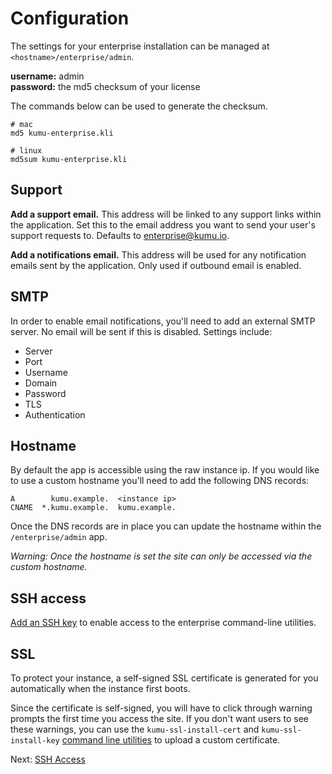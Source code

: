 # Configuration

The settings for your enterprise installation can be managed at
`<hostname>/enterprise/admin`.

<p>
  <strong>username:</strong> admin<br>
  <strong>password:</strong> the md5 checksum of your license
</p>

The commands below can be used to generate the checksum.

```
# mac
md5 kumu-enterprise.kli

# linux
md5sum kumu-enterprise.kli
```

## Support

**Add a support email.** This address will be linked to any support links within the application. Set this to the email address you want to send your user's support requests to. Defaults to enterprise@kumu.io.

**Add a notifications email.** This address will be used for any notification emails sent by the application. Only used if outbound email is enabled.

## SMTP

In order to enable email notifications, you'll need to add an external SMTP server. No email will be sent if this is disabled. Settings include:

* Server
* Port
* Username
* Domain
* Password
* TLS
* Authentication

## Hostname

By default the app is accessible using the raw instance ip. If you would like to use a custom hostname you'll need to add the following DNS records:

```
A        kumu.example.  <instance ip>
CNAME  *.kumu.example.  kumu.example.
```

Once the DNS records are in place you can update the hostname within the `/enterprise/admin` app.

_Warning: Once the hostname is set the site can only be accessed via the custom hostname._

## SSH access

[Add an SSH key][ssh] to enable access to the enterprise command-line utilities.

## SSL

To protect your instance, a self-signed SSL certificate is generated for you automatically when the instance first boots.

Since the certificate is self-signed, you will have to click through warning prompts the first time you access the site. If you don't want users to see these warnings, you can use the `kumu-ssl-install-cert` and `kumu-ssl-install-key` [command line utilities](command-line-utilities.md) to upload a custom certificate.

<footer class="page-footer">
  <div class="next">Next: <a href="ssh-access.md">SSH Access</a></div>
</footer>


[ssh]: ssh-access.md
